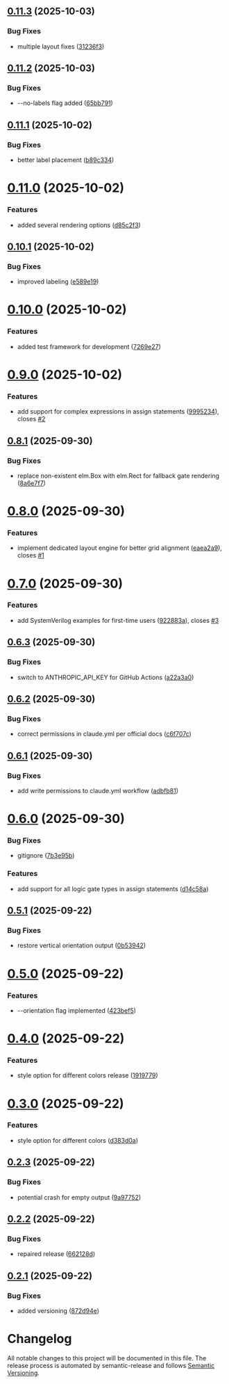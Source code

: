 ## [0.11.3](https://github.com/ErikMeinders/sv2svg/compare/v0.11.2...v0.11.3) (2025-10-03)


### Bug Fixes

* multiple layout fixes ([31236f3](https://github.com/ErikMeinders/sv2svg/commit/31236f3011ef2c2b73ad421140cf6a28a582eaa8))

## [0.11.2](https://github.com/ErikMeinders/sv2svg/compare/v0.11.1...v0.11.2) (2025-10-03)


### Bug Fixes

* --no-labels flag added ([65bb791](https://github.com/ErikMeinders/sv2svg/commit/65bb7918235b793d52a2a803d9d0c8a217f93de7))

## [0.11.1](https://github.com/ErikMeinders/sv2svg/compare/v0.11.0...v0.11.1) (2025-10-02)


### Bug Fixes

* better label placement ([b89c334](https://github.com/ErikMeinders/sv2svg/commit/b89c3342cce429a710bd53391c8960d3a4c3f4df))

# [0.11.0](https://github.com/ErikMeinders/sv2svg/compare/v0.10.1...v0.11.0) (2025-10-02)


### Features

* added several rendering options ([d85c2f3](https://github.com/ErikMeinders/sv2svg/commit/d85c2f3b01a5fdfb7ca9f040bbab837a9fbe9c1a))

## [0.10.1](https://github.com/ErikMeinders/sv2svg/compare/v0.10.0...v0.10.1) (2025-10-02)


### Bug Fixes

* improved labeling ([e589e19](https://github.com/ErikMeinders/sv2svg/commit/e589e194c58837a31e34b99df471d06dbb590248))

# [0.10.0](https://github.com/ErikMeinders/sv2svg/compare/v0.9.0...v0.10.0) (2025-10-02)


### Features

* added test framework for development ([7269e27](https://github.com/ErikMeinders/sv2svg/commit/7269e2735c51776af6710a911102996bd700d93f))

# [0.9.0](https://github.com/ErikMeinders/sv2svg/compare/v0.8.1...v0.9.0) (2025-10-02)


### Features

* add support for complex expressions in assign statements ([9995234](https://github.com/ErikMeinders/sv2svg/commit/99952343001b98a773786c57c257c16b8852f086)), closes [#2](https://github.com/ErikMeinders/sv2svg/issues/2)

## [0.8.1](https://github.com/ErikMeinders/sv2svg/compare/v0.8.0...v0.8.1) (2025-09-30)


### Bug Fixes

* replace non-existent elm.Box with elm.Rect for fallback gate rendering ([8a6e7f7](https://github.com/ErikMeinders/sv2svg/commit/8a6e7f7e2c085861878230367baa6d088609c5a0))

# [0.8.0](https://github.com/ErikMeinders/sv2svg/compare/v0.7.0...v0.8.0) (2025-09-30)


### Features

* implement dedicated layout engine for better grid alignment ([eaea2a9](https://github.com/ErikMeinders/sv2svg/commit/eaea2a9f819776b464aa10c4eaa3438b8be4b09e)), closes [#1](https://github.com/ErikMeinders/sv2svg/issues/1)

# [0.7.0](https://github.com/ErikMeinders/sv2svg/compare/v0.6.3...v0.7.0) (2025-09-30)


### Features

* add SystemVerilog examples for first-time users ([922883a](https://github.com/ErikMeinders/sv2svg/commit/922883a9ec6afd2ce310971854daa87a518c93dc)), closes [#3](https://github.com/ErikMeinders/sv2svg/issues/3)

## [0.6.3](https://github.com/ErikMeinders/sv2svg/compare/v0.6.2...v0.6.3) (2025-09-30)


### Bug Fixes

* switch to ANTHROPIC_API_KEY for GitHub Actions ([a22a3a0](https://github.com/ErikMeinders/sv2svg/commit/a22a3a0148e105cde3815f6bef5ac8fa68d1022c))

## [0.6.2](https://github.com/ErikMeinders/sv2svg/compare/v0.6.1...v0.6.2) (2025-09-30)


### Bug Fixes

* correct permissions in claude.yml per official docs ([c6f707c](https://github.com/ErikMeinders/sv2svg/commit/c6f707c6c6a0ac5facfe3a64f7ac70a56c8efe24))

## [0.6.1](https://github.com/ErikMeinders/sv2svg/compare/v0.6.0...v0.6.1) (2025-09-30)


### Bug Fixes

* add write permissions to claude.yml workflow ([adbfb81](https://github.com/ErikMeinders/sv2svg/commit/adbfb818d469bc52624dc176700d3901325b60bd))

# [0.6.0](https://github.com/ErikMeinders/sv2svg/compare/v0.5.1...v0.6.0) (2025-09-30)


### Bug Fixes

* gitignore ([7b3e95b](https://github.com/ErikMeinders/sv2svg/commit/7b3e95be8b710996c8e1aa89062b33bbeac7f10f))


### Features

* add support for all logic gate types in assign statements ([d14c58a](https://github.com/ErikMeinders/sv2svg/commit/d14c58a2bb706bd281c55a831e24ba4f65c8e4d0))

## [0.5.1](https://github.com/ErikMeinders/sv2svg/compare/v0.5.0...v0.5.1) (2025-09-22)


### Bug Fixes

* restore vertical orientation output ([0b53942](https://github.com/ErikMeinders/sv2svg/commit/0b5394291973fbcde2d9dee9155ea16318f6ff75))

# [0.5.0](https://github.com/ErikMeinders/sv2svg/compare/v0.4.0...v0.5.0) (2025-09-22)


### Features

* --orientation flag implemented ([423bef5](https://github.com/ErikMeinders/sv2svg/commit/423bef586b3fc80eeb1c3d71a721e471df27ca4d))

# [0.4.0](https://github.com/ErikMeinders/sv2svg/compare/v0.3.0...v0.4.0) (2025-09-22)


### Features

* style option for different colors release ([1919779](https://github.com/ErikMeinders/sv2svg/commit/19197798caf3021b69f109edb15bafc768e8b289))

# [0.3.0](https://github.com/ErikMeinders/sv2svg/compare/v0.2.3...v0.3.0) (2025-09-22)


### Features

* style option for different colors ([d383d0a](https://github.com/ErikMeinders/sv2svg/commit/d383d0a96a158bc87609f87b220519da546ad801))

## [0.2.3](https://github.com/ErikMeinders/sv2svg/compare/v0.2.2...v0.2.3) (2025-09-22)


### Bug Fixes

* potential crash for empty output ([9a97752](https://github.com/ErikMeinders/sv2svg/commit/9a977523dd4931cdf04fb69093a174160ed4091a))

## [0.2.2](https://github.com/ErikMeinders/sv2svg/compare/v0.2.1...v0.2.2) (2025-09-22)


### Bug Fixes

* repaired release ([662128d](https://github.com/ErikMeinders/sv2svg/commit/662128d92162452ca638b24381b562810a1aec8c))

## [0.2.1](https://github.com/ErikMeinders/sv2svg/compare/v0.2.0...v0.2.1) (2025-09-22)


### Bug Fixes

* added versioning ([872d94e](https://github.com/ErikMeinders/sv2svg/commit/872d94e9a7e0272deca0554214c3e70c79e11c18))

# Changelog

All notable changes to this project will be documented in this file. The release process is automated by semantic-release and follows [Semantic Versioning](https://semver.org/).

<!-- Entries are added automatically during release -->
